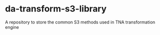 # da-transform-s3-library

A repository to store the common S3 methods used in TNA transformation engine
